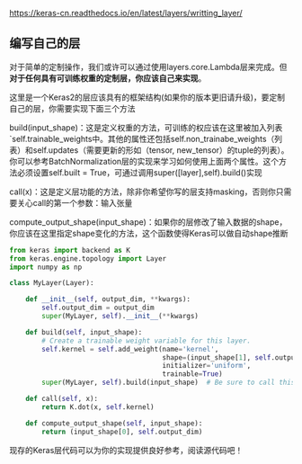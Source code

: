 

https://keras-cn.readthedocs.io/en/latest/layers/writting_layer/
## 编写自己的层
对于简单的定制操作，我们或许可以通过使用layers.core.Lambda层来完成。但**对于任何具有可训练权重的定制层，你应该自己来实现**。

这里是一个Keras2的层应该具有的框架结构(如果你的版本更旧请升级)，要定制自己的层，你需要实现下面三个方法

build(input_shape)：这是定义权重的方法，可训练的权应该在这里被加入列表`self.trainable_weights中。其他的属性还包括self.non_trainabe_weights（列表）和self.updates（需要更新的形如（tensor, new_tensor）的tuple的列表）。你可以参考BatchNormalization层的实现来学习如何使用上面两个属性。这个方法必须设置self.built = True，可通过调用super([layer],self).build()实现

call(x)：这是定义层功能的方法，除非你希望你写的层支持masking，否则你只需要关心call的第一个参数：输入张量

compute_output_shape(input_shape)：如果你的层修改了输入数据的shape，你应该在这里指定shape变化的方法，这个函数使得Keras可以做自动shape推断
```python
from keras import backend as K
from keras.engine.topology import Layer
import numpy as np

class MyLayer(Layer):

    def __init__(self, output_dim, **kwargs):
        self.output_dim = output_dim
        super(MyLayer, self).__init__(**kwargs)

    def build(self, input_shape):
        # Create a trainable weight variable for this layer.
        self.kernel = self.add_weight(name='kernel', 
                                      shape=(input_shape[1], self.output_dim),
                                      initializer='uniform',
                                      trainable=True)
        super(MyLayer, self).build(input_shape)  # Be sure to call this somewhere!

    def call(self, x):
        return K.dot(x, self.kernel)

    def compute_output_shape(self, input_shape):
        return (input_shape[0], self.output_dim)
```

现存的Keras层代码可以为你的实现提供良好参考，阅读源代码吧！